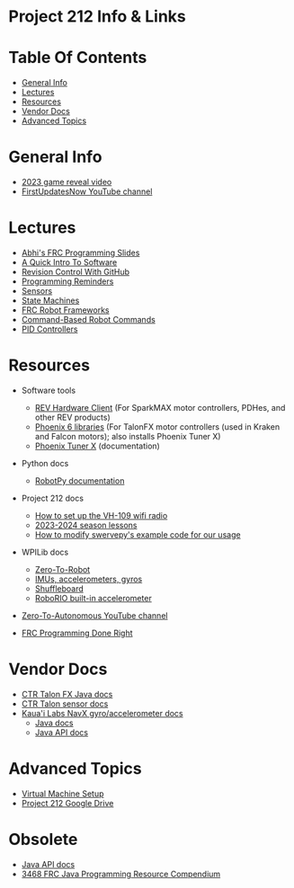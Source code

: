 # Project 212 Info & Links

# Table Of Contents

* [General Info](#general-info)
* [Lectures](#lectures)
* [Resources](#resources)
* [Vendor Docs](#vendor-docs)
* [Advanced Topics](#advanced-topics)

# General Info

* [2023 game reveal video](https://www.youtube.com/watch?v=0zpflsYc4PA)
* [FirstUpdatesNow YouTube channel](https://www.youtube.com/@FirstUpdatesNow)


# Lectures

* [Abhi's FRC Programming Slides](https://docs.google.com/presentation/d/1TdkoP4gr1Md886FK2AISyS736eNoxHUwxpLbbFlq3Oo)
* [A Quick Intro To Software](https://docs.google.com/presentation/d/1K3PbeUKs6_LiK78OApk8qpEg7tnfJ7Nu2P-YNxLzKnw)
* [Revision Control With GitHub](https://docs.google.com/presentation/d/14rW4-D6LEyFfHZGEq53qw-T-xRjkof4poaztPtHzmYM)
* [Programming Reminders](https://docs.google.com/presentation/d/1nIV1W4d8-eIM77dIYYf82ZvSLB7xXGajEhS7VK5WGD0)
* [Sensors](https://docs.google.com/presentation/d/1edzdk25cER7eBLLe8bjvOVUNnkz2Rg0MBEm7e6BNTBE)
* [State Machines](https://docs.google.com/presentation/d/188ah1qLk1MXfLUT9RrQoQxYx9bPT7TLTmnOWu3XywwY)
* [FRC Robot Frameworks](https://docs.google.com/presentation/d/1Dl3u5pCZLc9chx59SctQfzf0wz-r01_u5gcRvytinmQ)
* [Command-Based Robot Commands](https://docs.google.com/presentation/d/1nKWSY-_mVkRb3gRUf2xJjbIcdK2VfHdQPCORuPf2TSU)
* [PID Controllers](https://docs.google.com/presentation/d/1TWqlDrRdXPt4WUgUEaVc2EeqV3wh21ap6-1PjhoWNss)

# Resources

* Software tools
  * [REV Hardware Client](https://docs.revrobotics.com/rev-hardware-client)  (For SparkMAX motor controllers, PDHes, and other REV products)
  * [Phoenix 6 libraries](https://v6.docs.ctr-electronics.com/en/latest/docs/installation/installation-frc.html)  (For TalonFX motor controllers (used in Kraken and Falcon motors); also installs Phoenix Tuner X)
  * [Phoenix Tuner X](https://v6.docs.ctr-electronics.com/en/latest/docs/tuner/index.html)  (documentation)

* Python docs
  * [RobotPy documentation](https://robotpy.readthedocs.io/projects/robotpy/en/stable/)
* Project 212 docs
  * [How to set up the VH-109 wifi radio](https://docs.google.com/document/d/1LnXxjMaiQwAJjETuyxhupljU331yZ-olZqXauiBAFKQ/)
  * [2023-2024 season lessons](https://drive.google.com/drive/u/0/folders/1UCzawlkCeYbVPN43eBV_YX74iJ5eOhIk)
  * [How to modify swervepy's example code for our usage](https://docs.google.com/document/d/18B_sIGzRrTJ_hJSeFyINPaW6nLl52noYnxtb7q7a6Jw/edit)

* WPILib docs
  * [Zero-To-Robot](https://docs.wpilib.org/en/stable/docs/zero-to-robot/introduction.html)
  * [IMUs, accelerometers, gyros](https://docs.wpilib.org/en/stable/docs/hardware/sensors/accelerometers-hardware.html)
  * [Shuffleboard](https://docs.wpilib.org/en/stable/docs/software/dashboards/shuffleboard/index.html)
  * [RoboRIO built-in accelerometer](https://github.wpilib.org/allwpilib/docs/release/java/edu/wpi/first/wpilibj/BuiltInAccelerometer.html)
* [Zero-To-Autonomous YouTube channel](https://www.youtube.com/@0ToAuto)
* [FRC Programming Done Right](https://frc-pdr.readthedocs.io/en/latest/)

# Vendor Docs

* [CTR Talon FX Java docs](https://store.ctr-electronics.com/content/api/java/html/classcom_1_1ctre_1_1phoenix_1_1motorcontrol_1_1can_1_1_w_p_i___talon_f_x.html)
* [CTR Talon sensor docs](https://docs.ctre-phoenix.com/en/stable/ch14_MCSensor.html#sensor-check-with-motor-drive)
* [Kaua'i Labs NavX gyro/accelerometer docs](https://pdocs.kauailabs.com/navx-mxp/software/roborio-libraries/)
  * [Java docs](https://pdocs.kauailabs.com/navx-mxp/software/roborio-libraries/java/)
  * [Java API docs](https://www.kauailabs.com/public_files/navx-mxp/apidocs/java/com/kauailabs/navx/frc/package-summary.html)

# Advanced Topics

* [Virtual Machine Setup](https://docs.google.com/document/d/1TMoh7gfz75P1aVRW1Yh-VMBHgyPp3soa9HnYXnTlWvM)
* [Project 212 Google Drive](https://drive.google.com/drive/u/0/folders/1t14xoKedZP22BZpNTtfo5nXJAymCEM60)


# Obsolete
* [Java API docs](https://github.wpilib.org/allwpilib/docs/release/java/index.html)
* [3468 FRC Java Programming Resource Compendium](https://docs.google.com/document/d/1jcBLAyJ3iTbsYSnWMVWqHaK8uywGTaTjF98eY_xxpl0/edit?usp=drivesdk)
